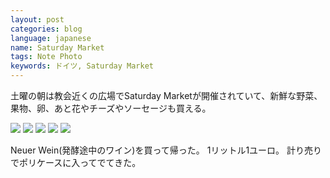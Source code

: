 ```yaml
---
layout: post
categories: blog
language: japanese
name: Saturday Market
tags: Note Photo
keywords: ドイツ, Saturday Market
---
```


土曜の朝は教会近くの広場でSaturday Marketが開催されていて、新鮮な野菜、果物、卵、あと花やチーズやソーセージも買える。

<img src="https://dl.dropboxusercontent.com/u/12208857/img/2013-10-12%2010.09.34.jpg" class="image-on-frame image-fade">

<img src="https://dl.dropboxusercontent.com/u/12208857/img/2013-10-12%2010.12.03.jpg" class="image-on-frame image-fade">

<img src="https://dl.dropboxusercontent.com/u/12208857/img/2013-10-12%2010.17.08.jpg" class="image-on-frame image-fade">

<img src="https://dl.dropboxusercontent.com/u/12208857/img/2013-10-12%2010.06.51.jpg" class="image-on-frame image-fade">

<img src="https://dl.dropboxusercontent.com/u/12208857/img/2013-10-12%2010.05.41.jpg" class="image-on-frame image-fade">

Neuer Wein(発酵途中のワイン)を買って帰った。
1リットル1ユーロ。
計り売りでポリケースに入ってでてきた。

